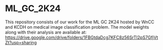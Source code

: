 # ML_GC_2K24
This repository consists of our work for the ML GC 2K24 hosted by WnCC and KCDH on medical image classification problem. The model weights along with their analysis are available at:
https://drive.google.com/drive/folders/1FBGtdaDcg7KFC8z56SrTI2pS7GfjVtZt?usp=sharing 
